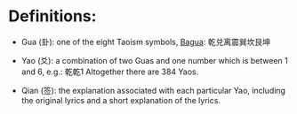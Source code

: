 # Definitions:
- Gua (卦): one of the eight Taoism symbols, [Bagua](https://en.wikipedia.org/wiki/Bagua):
乾兑离震巽坎艮坤

- Yao (爻): a combination of two Guas and one number which is between 1 and
  6, e.g.: 
  乾乾1
  Altogether there are 384 Yaos.

- Qian (签): the explanation associated with each particular Yao,
  including the original lyrics and a short explanation of the lyrics.